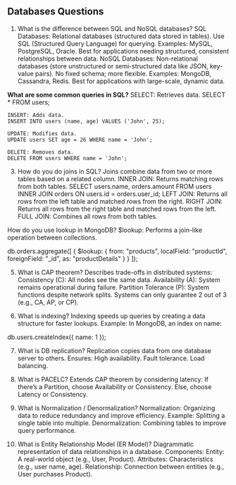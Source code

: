 ## Databases Questions

1. What is the difference between SQL and NoSQL databases?
SQL Databases:
Relational databases (structured data stored in tables).
Use SQL (Structured Query Language) for querying.
Examples: MySQL, PostgreSQL, Oracle.
Best for applications needing structured, consistent relationships between data.
NoSQL Databases:
Non-relational databases (store unstructured or semi-structured data like JSON, key-value pairs).
No fixed schema; more flexible.
Examples: MongoDB, Cassandra, Redis.
Best for applications with large-scale, dynamic data.



**What are some common queries in SQL?**
    SELECT: Retrieves data.
    SELECT * FROM users;

    INSERT: Adds data.
    INSERT INTO users (name, age) VALUES ('John', 25);

    UPDATE: Modifies data.
    UPDATE users SET age = 26 WHERE name = 'John';

    DELETE: Removes data.
    DELETE FROM users WHERE name = 'John';



3. How do you do joins in SQL?
Joins combine data from two or more tables based on a related column.
INNER JOIN: Returns matching rows from both tables.
SELECT users.name, orders.amount
FROM users
INNER JOIN orders ON users.id = orders.user_id;
LEFT JOIN: Returns all rows from the left table and matched rows from the right.
RIGHT JOIN: Returns all rows from the right table and matched rows from the left.
FULL JOIN: Combines all rows from both tables.



 How do you use lookup in MongoDB?
$lookup: Performs a join-like operation between collections.

db.orders.aggregate([
  {
    $lookup: {
      from: "products",
      localField: "productId",
      foreignField: "_id",
      as: "productDetails"
    }
  }
]);



5. What is CAP theorem?
Describes trade-offs in distributed systems:
Consistency (C): All nodes see the same data.
Availability (A): System remains operational during failure.
Partition Tolerance (P): System functions despite network splits.
Systems can only guarantee 2 out of 3 (e.g., CA, AP, or CP).



6. What is indexing?
Indexing speeds up queries by creating a data structure for faster lookups.
Example: In MongoDB, an index on name:

db.users.createIndex({ name: 1 });


7. What is DB replication?
Replication copies data from one database server to others.
Ensures:
High availability.
Fault tolerance.
Load balancing.


8. What is PACELC?
Extends CAP theorem by considering latency:
If there’s a Partition, choose Availability or Consistency.
Else, choose Latency or Consistency.


9. What is Normalization / Denormalization?
Normalization: Organizing data to reduce redundancy and improve efficiency.
Example: Splitting a single table into multiple.
Denormalization: Combining tables to improve query performance.


10. What is Entity Relationship Model (ER Model)?
Diagrammatic representation of data relationships in a database.
Components:
Entity: A real-world object (e.g., User, Product).
Attributes: Characteristics (e.g., user name, age).
Relationship: Connection between entities (e.g., User purchases Product).